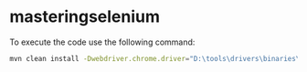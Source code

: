 # masteringselenium
To execute the code use the following command:

```bash
mvn clean install -Dwebdriver.chrome.driver="D:\tools\drivers\binaries\chromedriver.exe" -Dthreads=2
```

